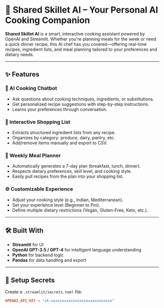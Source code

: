 # 🍳 Shared Skillet AI – Your Personal AI Cooking Companion

**Shared Skillet AI** is a smart, interactive cooking assistant powered by OpenAI and Streamlit. Whether you're planning meals for the week or need a quick dinner recipe, this AI chef has you covered—offering real-time recipes, ingredient lists, and meal planning tailored to your preferences and dietary needs.

---

## ✨ Features

### 💬 AI Cooking Chatbot
- Ask questions about cooking techniques, ingredients, or substitutions.
- Get personalized recipe suggestions with step-by-step instructions.
- Learns your preferences through conversation.

### 🛒 Interactive Shopping List
- Extracts structured ingredient lists from any recipe.
- Organizes by category: produce, dairy, pantry, etc.
- Add/remove items manually and export to CSV.

### 📅 Weekly Meal Planner
- Automatically generates a 7-day plan (breakfast, lunch, dinner).
- Respects dietary preferences, skill level, and cooking style.
- Easily pull recipes from the plan into your shopping list.

### ⚙️ Customizable Experience
- Adjust your cooking style (e.g., Indian, Mediterranean).
- Set your experience level (Beginner to Pro).
- Define multiple dietary restrictions (Vegan, Gluten-Free, Keto, etc.).

---

## 🛠️ Built With

- **Streamlit** for UI
- **OpenAI GPT-3.5 / GPT-4** for intelligent language understanding
- **Python** for backend logic
- **Pandas** for data handling and export

---

## 🔐 Setup Secrets

Create a `.streamlit/secrets.toml` file:

```toml
OPENAI_API_KEY = "sk-xxxxxxxxxxxxxxxxxxxxxxxxxxxx"
